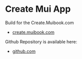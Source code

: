 # Create Mui App

Build for the Create.Muibook.com

- [create.muibook.com](https://create.muibook.com/)

Github Repository is available here:

- [github.com](https://github.com/michaeltrilford/create-mui-app)
